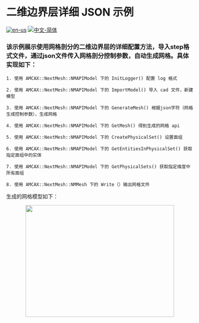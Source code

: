 # 二维边界层详细 JSON 示例

[![en-us](https://img.shields.io/badge/en-us-yellow.svg)](./README.md) [![中文-简体](https://img.shields.io/badge/%E4%B8%AD%E6%96%87-%E7%AE%80%E4%BD%93-red.svg)](./README.zh_cn.md)

### 该示例展示使用网格剖分的二维边界层的详细配置方法，导入step格式文件，通过json文件传入网格剖分控制参数，自动生成网格。具体实现如下：

	1. 使用 AMCAX::NextMesh::NMAPIModel 下的 InitLogger() 配置 log 格式
	
	2. 使用 AMCAX::NextMesh::NMAPIModel 下的 ImportModel() 导入 cad 文件，新建模型
	
	3. 使用 AMCAX::NextMesh::NMAPIModel 下的 GenerateMesh() 根据json字符（网格生成控制参数），生成网格
	
	4. 使用 AMCAX::NextMesh::NMAPIModel 下的 GetMesh() 得到生成的网格 api
	
	5. 使用 AMCAX::NextMesh::NMAPIModel 下的 CreatePhysicalSet() 设置面组
	
	6. 使用 AMCAX::NextMesh::NMAPIModel 下的 GetEntitiesInPhysicalSet() 获取指定面组中的实体
	
	7. 使用 AMCAX::NextMesh::NMAPIModel 下的 GetPhysicalSets() 获取指定维度中所有面组
	
	8. 使用 AMCAX::NextMesh::NMMesh 下的 Write（）输出网格文件


生成的网格模型如下：

<div align = center><img src="https://s2.loli.net/2024/12/31/oCesITjPFMZqQvw.png" width="400" height="300"></div>


